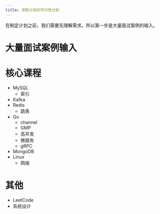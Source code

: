 ```yaml
---
title: 求职计划的可行性分析
---
```


在制定计划之前，我们需要先理解需求。所以第一步是大量面试案例的输入。

# 大量面试案例输入


# 核心课程

- MySQL
    - 索引
- Kafka
- Redis
    - 跳表
- Go
    - channel
    - GMP
    - 高并发
    - 微服务
    - gRPC
- MongoDB
- Linux
    - 网络

# 其他

- LeetCode
- 系统设计
